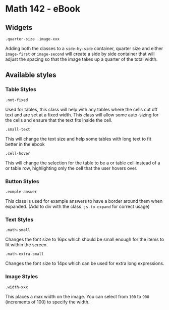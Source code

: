 # Math 142 - eBook 


## Widgets

`.quarter-size .image-xxx`

Adding both the classes to a `side-by-side` container, quarter size and either `image-first` or `image-second` will create a side by side container that will adjust the spacing so that the image takes up a quarter of the total width.

## Available styles

### Table Styles 

`.not-fixed`

Used for tables, this class will help with any tables where the cells cut off text and are set at a fixed width. This class will allow some auto-sizing for the cells and ensure that the text fits inside the cell.

`.small-text`

This will change the text size and help some tables with long text to fit better in the ebook

`.cell-hover`

This will change the selection for the table to be a <td> or table cell instead of a <tr> or table row, highlighting only the cell that the user hovers over.

### Button Styles

`.exmple-answer`

This class is used for example answers to have a border around them when expanded. (Add to div with the class .`js-to-expand` for correct usage)

### Text Styles 

`.math-small`

Changes the font size to 16px which should be small enough for the items to fit within the screen.

`.math-extra-small`

Changes the font size to 14px which can be used for extra long expressions.

### Image Styles

`.width-xxx`

This places a max width on the image. You can select from `100` to `900` (increments of 100) to specify the width.

